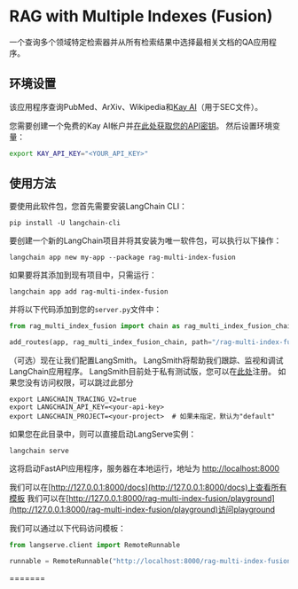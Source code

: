 # RAG with Multiple Indexes (Fusion)

一个查询多个领域特定检索器并从所有检索结果中选择最相关文档的QA应用程序。

## 环境设置

该应用程序查询PubMed、ArXiv、Wikipedia和[Kay AI](https://www.kay.ai)（用于SEC文件）。

您需要创建一个免费的Kay AI帐户并[在此处获取您的API密钥](https://www.kay.ai)。
然后设置环境变量：

```bash
export KAY_API_KEY="<YOUR_API_KEY>"
```

## 使用方法

要使用此软件包，您首先需要安装LangChain CLI：

```shell
pip install -U langchain-cli
```

要创建一个新的LangChain项目并将其安装为唯一软件包，可以执行以下操作：

```shell
langchain app new my-app --package rag-multi-index-fusion
```

如果要将其添加到现有项目中，只需运行：

```shell
langchain app add rag-multi-index-fusion
```

并将以下代码添加到您的`server.py`文件中：
```python
from rag_multi_index_fusion import chain as rag_multi_index_fusion_chain

add_routes(app, rag_multi_index_fusion_chain, path="/rag-multi-index-fusion")
```

（可选）现在让我们配置LangSmith。
LangSmith将帮助我们跟踪、监视和调试LangChain应用程序。
LangSmith目前处于私有测试版，您可以在[此处](https://smith.langchain.com/)注册。
如果您没有访问权限，可以跳过此部分


```shell
export LANGCHAIN_TRACING_V2=true
export LANGCHAIN_API_KEY=<your-api-key>
export LANGCHAIN_PROJECT=<your-project>  # 如果未指定，默认为"default"
```

如果您在此目录中，则可以直接启动LangServe实例：

```shell
langchain serve
```

这将启动FastAPI应用程序，服务器在本地运行，地址为
[http://localhost:8000](http://localhost:8000)

我们可以在[http://127.0.0.1:8000/docs](http://127.0.0.1:8000/docs)上查看所有模板
我们可以在[http://127.0.0.1:8000/rag-multi-index-fusion/playground](http://127.0.0.1:8000/rag-multi-index-fusion/playground)访问playground

我们可以通过以下代码访问模板：

```python
from langserve.client import RemoteRunnable

runnable = RemoteRunnable("http://localhost:8000/rag-multi-index-fusion")
```
=======